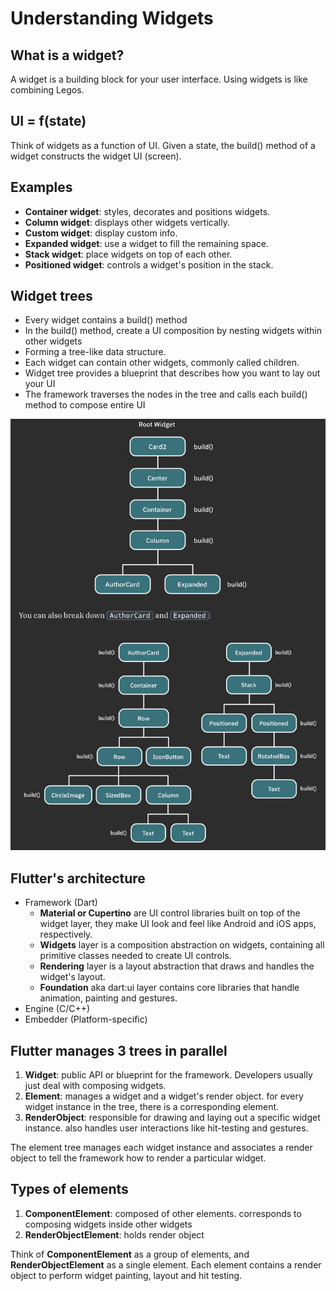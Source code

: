 # Understanding Widgets

## What is a widget?

A widget is a building block for your user interface. Using widgets is like combining Legos.

## UI = f(state)

Think of widgets as a function of UI. Given a state, the build() method of a widget constructs the widget UI (screen).

## Examples

-   **Container widget**: styles, decorates and positions widgets.
-   **Column widget**: displays other widgets vertically.
-   **Custom widget**: display custom info.
-   **Expanded widget**: use a widget to fill the remaining space.
-   **Stack widget**: place widgets on top of each other.
-   **Positioned widget**: controls a widget's position in the stack.

## Widget trees

-   Every widget contains a build() method
-   In the build() method, create a UI composition by nesting widgets within other widgets
-   Forming a tree-like data structure.
-   Each widget can contain other widgets, commonly called children.
-   Widget tree provides a blueprint that describes how you want to lay out your UI
-   The framework traverses the nodes in the tree and calls each build() method to compose entire UI

![Widget tree](./image01.png)

## Flutter's architecture

-   Framework (Dart)
    -   **Material or Cupertino** are UI control libraries built on top of the widget layer, they make UI look and feel like Android and iOS apps, respectively.
    -   **Widgets** layer is a composition abstraction on widgets, containing all primitive classes needed to create UI controls.
    -   **Rendering** layer is a layout abstraction that draws and handles the widget's layout.
    -   **Foundation** aka dart:ui layer contains core libraries that handle animation, painting and gestures.
-   Engine (C/C++)
-   Embedder (Platform-specific)

## Flutter manages 3 trees in parallel

1. **Widget**: public API or blueprint for the framework. Developers usually just deal with composing widgets.
2. **Element**: manages a widget and a widget's render object. for every widget instance in the tree, there is a corresponding element.
3. **RenderObject**: responsible for drawing and laying out a specific widget instance. also handles user interactions like hit-testing and gestures.

The element tree manages each widget instance and associates a render object to tell the framework how to render a particular widget.

## Types of elements

1. **ComponentElement**: composed of other elements. corresponds to composing widgets inside other widgets
2. **RenderObjectElement**: holds render object

Think of **ComponentElement** as a group of elements, and **RenderObjectElement** as a single element. Each element contains a render object to perform widget painting, layout and hit testing.
